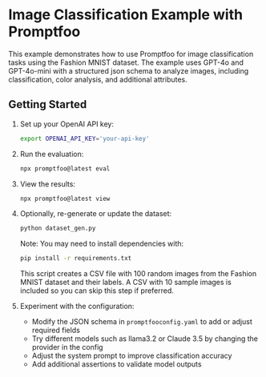 # Image Classification Example with Promptfoo

This example demonstrates how to use Promptfoo for image classification tasks using the Fashion MNIST dataset. The example uses GPT-4o and GPT-4o-mini with a structured json schema to analyze images, including classification, color analysis, and additional attributes.

## Getting Started

1. Set up your OpenAI API key:

   ```sh
   export OPENAI_API_KEY='your-api-key'
   ```

2. Run the evaluation:

   ```sh
   npx promptfoo@latest eval
   ```

3. View the results:

   ```sh
   npx promptfoo@latest view
   ```

4. Optionally, re-generate or update the dataset:

   ```sh
   python dataset_gen.py
   ```

   Note: You may need to install dependencies with:

   ```sh
   pip install -r requirements.txt
   ```

   This script creates a CSV file with 100 random images from the Fashion MNIST dataset and their labels. A CSV with 10 sample images is included so you can skip this step if preferred.

5. Experiment with the configuration:
   - Modify the JSON schema in `promptfooconfig.yaml` to add or adjust required fields
   - Try different models such as llama3.2 or Claude 3.5 by changing the provider in the config
   - Adjust the system prompt to improve classification accuracy
   - Add additional assertions to validate model outputs
